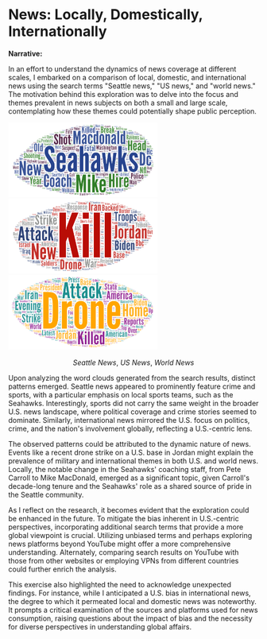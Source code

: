 # News: Locally, Domestically, Internationally

**Narrative:**

In an effort to understand the dynamics of news coverage at different scales, I embarked on a comparison of local, domestic, and international news using the search terms "Seattle news," "US news," and "world news." The motivation behind this exploration was to delve into the focus and themes prevalent in news subjects on both a small and large scale, contemplating how these themes could potentially shape public perception.

<p float="left">
  <img src="img/seattlecloud.png" width="300" />
  <img src="img/uscloud.png" width="300" /> 
  <img src="img/worldcloud.png" width="300" />
</p>

<p align="center">
  <em>Seattle News</em>, <em>US News</em>, <em>World News</em>
</p>

Upon analyzing the word clouds generated from the search results, distinct patterns emerged. Seattle news appeared to prominently feature crime and sports, with a particular emphasis on local sports teams, such as the Seahawks. Interestingly, sports did not carry the same weight in the broader U.S. news landscape, where political coverage and crime stories seemed to dominate. Similarly, international news mirrored the U.S. focus on politics, crime, and the nation's involvement globally, reflecting a U.S.-centric lens.


The observed patterns could be attributed to the dynamic nature of news. Events like a recent drone strike on a U.S. base in Jordan might explain the prevalence of military and international themes in both U.S. and world news. Locally, the notable change in the Seahawks' coaching staff, from Pete Carroll to Mike MacDonald, emerged as a significant topic, given Carroll's decade-long tenure and the Seahawks' role as a shared source of pride in the Seattle community.


As I reflect on the research, it becomes evident that the exploration could be enhanced in the future. To mitigate the bias inherent in U.S.-centric perspectives, incorporating additional search terms that provide a more global viewpoint is crucial. Utilizing unbiased terms and perhaps exploring news platforms beyond YouTube might offer a more comprehensive understanding. Alternately, comparing search results on YouTube with those from other websites or employing VPNs from different countries could further enrich the analysis.

This exercise also highlighted the need to acknowledge unexpected findings. For instance, while I anticipated a U.S. bias in international news, the degree to which it permeated local and domestic news was noteworthy. It prompts a critical examination of the sources and platforms used for news consumption, raising questions about the impact of bias and the necessity for diverse perspectives in understanding global affairs.
